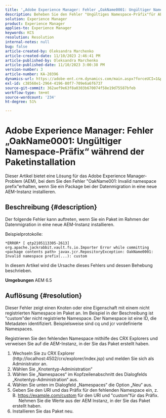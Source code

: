 ```yaml
---
title: '„Adobe Experience Manager: Fehler „OakName0001: Ungültiger Namespace-Präfix“ während der Paketinstallation“'
description: Beheben Sie den Fehler "Ungültiges Namespace-Präfix"für AEM
solution: Experience Manager
product: Experience Manager
applies-to: Experience Manager
keywords: KCS
resolution: Resolution
internal-notes: null
bug: false
article-created-by: Oleksandra Marchenko
article-created-date: 11/10/2023 2:46:41 PM
article-published-by: Oleksandra Marchenko
article-published-date: 11/10/2023 3:00:38 PM
version-number: 3
article-number: KA-20396
dynamics-url: https://adobe-ent.crm.dynamics.com/main.aspx?forceUCI=1&pagetype=entityrecord&etn=knowledgearticle&id=76fa5df0-d77f-ee11-8179-6045bd006149
exl-id: c38568e1-2964-4196-80f7-709e6a6f6737
source-git-commit: 362aef9e63f8a0303b670074f58e19d75587bfeb
workflow-type: tm+mt
source-wordcount: '234'
ht-degree: 51%

---
```


# Adobe Experience Manager: Fehler „OakName0001: Ungültiger Namespace-Präfix“ während der Paketinstallation


Dieser Artikel bietet eine Lösung für das Adobe Experience Manager-Problem (AEM), bei dem Sie den Fehler &quot;OakName001: Invalid namespace prefix&quot;erhalten, wenn Sie ein Package bei der Datenmigration in eine neue AEM-Instanz installieren.

## Beschreibung {#description}


Der folgende Fehler kann auftreten, wenn Sie ein Paket im Rahmen der Datenmigration in eine neue AEM-Instanz installieren.

Beispielprotokolle:


```
*ERROR* [ qtp2105113305-2613]  org.apache.jackrabbit.vault.fs.io.Importer Error while committing <package contents path> javax.jcr.RepositoryException: OakName0001: Invalid namespace prefix(...): custom
```




In diesem Artikel wird die Ursache dieses Fehlers und dessen Behebung beschrieben.

<b>Umgebungen</b>
AEM 6.5


## Auflösung {#resolution}


Dieser Fehler zeigt einen Knoten oder eine Eigenschaft mit einem nicht registrierten Namespace im Paket an.
Im Beispiel in der Beschreibung ist &quot;custom&quot;der nicht registrierte Namespace.
Der Namespace ist eine ID, die Metadaten identifiziert. Beispielsweise sind cq und jcr vordefinierte Namespaces.

Registrieren Sie den fehlenden Namespace mithilfe des CRX Explorers und verweisen Sie auf die AEM-Instanz, in der Sie das Paket erstellt haben.

1. Wechseln Sie zu CRX Explorer (http://localhost:4502/crx/explorer/index.jsp) und melden Sie sich als Administrator an.
2. Wählen Sie „Knotentyp-Administration“
3. Wählen Sie „Namespaces“ im Kopfzeilenabschnitt des Dialogfelds „Knotentyp-Administration“ aus.
4. Wählen Sie unten im Dialogfeld „Namespaces“ die Option „Neu“ aus.
5. Geben Sie den URI und das Präfix für den fehlenden Namespace ein, z. B. https://example.com/custom für den URI und &quot;custom&quot;für das Präfix.
     Nehmen Sie die Werte aus der AEM Instanz, in der Sie das Paket erstellt haben.
6. Installieren Sie das Paket neu.
